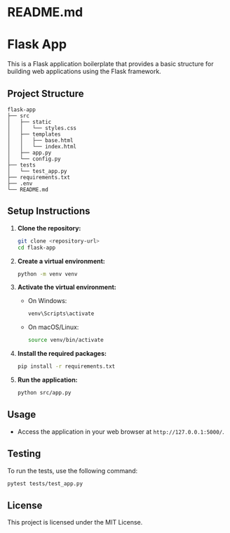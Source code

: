 # README.md

# Flask App

This is a Flask application boilerplate that provides a basic structure for building web applications using the Flask framework.

## Project Structure

```
flask-app
├── src
│   ├── static
│   │   └── styles.css
│   ├── templates
│   │   ├── base.html
│   │   └── index.html
│   ├── app.py
│   └── config.py
├── tests
│   └── test_app.py
├── requirements.txt
├── .env
└── README.md
```

## Setup Instructions

1. **Clone the repository:**
   ```bash
   git clone <repository-url>
   cd flask-app
   ```

2. **Create a virtual environment:**
   ```bash
   python -m venv venv
   ```

3. **Activate the virtual environment:**
   - On Windows:
     ```bash
     venv\Scripts\activate
     ```
   - On macOS/Linux:
     ```bash
     source venv/bin/activate
     ```

4. **Install the required packages:**
   ```bash
   pip install -r requirements.txt
   ```

5. **Run the application:**
   ```bash
   python src/app.py
   ```

## Usage

- Access the application in your web browser at `http://127.0.0.1:5000/`.

## Testing

To run the tests, use the following command:
```bash
pytest tests/test_app.py
```

## License

This project is licensed under the MIT License.